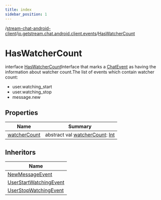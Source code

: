 ```yaml
---
title: index
sidebar_position: 1
---
```

/[stream-chat-android-client](../../index.md)/[io.getstream.chat.android.client.events](../index.md)/[HasWatcherCount](index.md)  
  
  
  
# HasWatcherCount  
interface [HasWatcherCount](index.md)Interface that marks a [ChatEvent](../ChatEvent/index.md) as having the information about watcher count.The list of events which contain watcher count:<ul><li>user.watching_start</li><li>user.watching_stop</li><li>message.new</li></ul>  
  
## Properties  
  
|  Name |  Summary | 
|---|---|
| <a name="io.getstream.chat.android.client.events/HasWatcherCount/watcherCount/#/PointingToDeclaration/"></a>[watcherCount](watcherCount.md)| <a name="io.getstream.chat.android.client.events/HasWatcherCount/watcherCount/#/PointingToDeclaration/"></a>abstract val [watcherCount](watcherCount.md): [Int](https://kotlinlang.org/api/latest/jvm/stdlib/kotlin/-int/index.html)|
  
  
## Inheritors  
  
|  Name | 
|---|
| <a name="io.getstream.chat.android.client.events/NewMessageEvent///PointingToDeclaration/"></a>[NewMessageEvent](../NewMessageEvent/index.md)|
| <a name="io.getstream.chat.android.client.events/UserStartWatchingEvent///PointingToDeclaration/"></a>[UserStartWatchingEvent](../UserStartWatchingEvent/index.md)|
| <a name="io.getstream.chat.android.client.events/UserStopWatchingEvent///PointingToDeclaration/"></a>[UserStopWatchingEvent](../UserStopWatchingEvent/index.md)|

